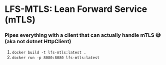 # LFS-MTLS: Lean Forward Service (mTLS)
### Pipes everything with a client that can actually handle mTLS 😅 (aka not dotnet HttpClient)

1. `docker build -t lfs-mtls:latest .`
2. `docker run -p 8080:8080 lfs-mtls:latest`